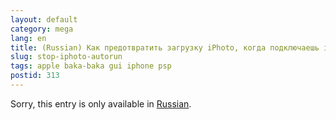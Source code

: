 ```yaml
---
layout: default
category: mega
lang: en
title: (Russian) Как предотвратить загрузку iPhoto, когда подключаешь iPhone, iPod, PSP или фотоаппарат
slug: stop-iphoto-autorun
tags: apple baka-baka gui iphone psp 
postid: 313
---
```

<p>Sorry, this entry is only available in <a href="http://mega.genn.org/export/getposts.php">Russian</a>.</p>